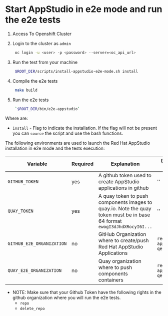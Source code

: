 # Start AppStudio in e2e mode and run the e2e tests

1. Access To Openshift Cluster

2. Login to the cluster as `admin`

   ```bash
    oc login -u <user> -p <password> --server=<oc_api_url>
   ```

3. Run the test from your machine

   ```bash
    $ROOT_DIR/scripts/install-appstudio-e2e-mode.sh install
   ```
4. Compile the e2e tests

   ```bash
    make build
   ```
5. Run the e2e tests

   ```bash
    `$ROOT_DIR/bin/e2e-appstudio`
   ```

Where are:

- `install` - Flag to indicate the installation. If the flag will not be present you can `source` the script and use the bash functions.

The following environments are used to launch the Red Hat AppStudio installation in e2e mode and the tests execution:

| Variable | Required | Explanation | Default Value |
|---|---|---|---|
| `GITHUB_TOKEN` | yes | A github token used to create AppStudio applications in github  | ''  |
| `QUAY_TOKEN` | yes | A quay token to push components images to quay.io. Note the quay token must be in base 64 format `ewogI3dJhdXRocyI6I...` | '' |
| `GITHUB_E2E_ORGANIZATION` | no | GitHub Organization where to create/push Red Hat AppStudio Applications  | `redhat-appstudio-qe`  |
| `QUAY_E2E_ORGANIZATION` | no | Quay organization where to push components containers | `redhat-appstudio-qe` |

* NOTE: Make sure that your Github Token have the following rights in the github organization where you will run the e2e tests.
    - `repo`
    - `delete_repo`

